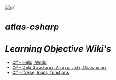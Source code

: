 ![gif](https://media4.giphy.com/media/v1.Y2lkPTc5MGI3NjExMmtwcGxiNXB0OWc1Y2tsZDUyY3h4czk4OGV0eGkyZXNtazN5dnd4aSZlcD12MV9pbnRlcm5hbF9naWZfYnlfaWQmY3Q9Zw/hAPP6UA9qyJoc/giphy.gif)
# ***atlas-csharp***

# ***Learning Objective Wiki's***
- [C# - Hello, World](https://github.com/Bmontezuma/atlas-csharp/wiki/C%23-%E2%80%90-Hello,-World-Learning-Objectives)
- [C# - Data Structures: Arrays, Lists, Dictionaries](https://github.com/Bmontezuma/atlas-csharp/wiki/C%23-%E2%80%90-Data-Structures:-Arrays,-Lists,-Dictionaries)
- [C# - if/else, loops, functions](https://github.com/Bmontezuma/atlas-csharp/wiki/C%23-%E2%80%90-if-else,-loops,-functions)
